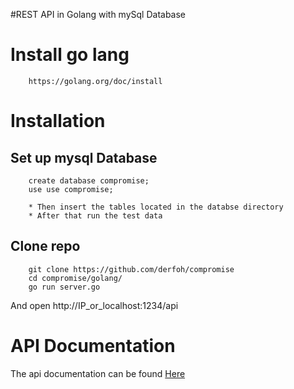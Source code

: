 #REST API in Golang with mySql Database

# Install go lang
        https://golang.org/doc/install
# Installation

## Set up mysql Database
        create database compromise;
        use use compromise;

        * Then insert the tables located in the databse directory
        * After that run the test data

## Clone repo
        git clone https://github.com/derfoh/compromise
        cd compromise/golang/
        go run server.go

And open http://IP_or_localhost:1234/api

# API Documentation

The api documentation can be found [Here](https://documenter.getpostman.com/view/1058924/compromise/2PLrnk)
